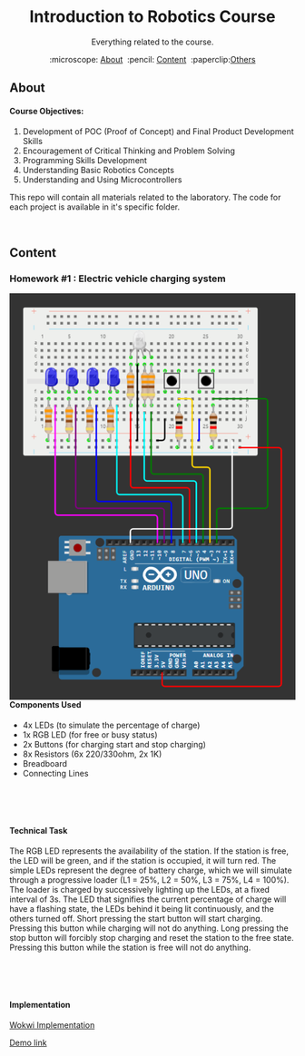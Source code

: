 <h1 align="center" style="font-size:20">
Introduction to Robotics Course
</h1>

<p align="center">
Everything related to the course.
</p>

<p align="center">
  :microscope: <a href="#about">About</a>&#160;
  :pencil: <a href="#content">Content</a>&#160;
  :paperclip:<a href="#resources">Others</a>
</p>

## About

#### Course Objectives:
1. Development of POC (Proof of Concept) and Final Product Development Skills
2. Encouragement of Critical Thinking and Problem Solving
3. Programming Skills Development
4. Understanding Basic Robotics Concepts
5. Understanding and Using Microcontrollers

 This repo will contain all materials related to the laboratory.
 The code for each project is available in it's specific folder.

</br>

## Content

### Homework #1 : Electric vehicle charging system
 
<img src="images/Screenshot 2024-10-23 210012.png" align="right" alt="Diagram" width="600">

#### Components Used

- 4x LEDs (to simulate the percentage of charge)
- 1x RGB LED (for free or busy status)
- 2x Buttons (for charging start and stop charging)
- 8x Resistors (6x 220/330ohm, 2x 1K)
- Breadboard
- Connecting Lines

</br>
</br>
</br>

#### Technical Task

The RGB LED represents the availability of the station. If the station is free, the LED will be green, and if the station is occupied, it will turn red.
The simple LEDs represent the degree of battery charge, which we will simulate through a progressive loader (L1 = 25%, L2 = 50%, L3 = 75%, L4 = 100%). The loader is charged by successively lighting up the LEDs, at a fixed interval of 3s. The LED that signifies the current percentage of charge will have a flashing state, the LEDs behind it being lit continuously, and the others turned off.
Short pressing the start button will start charging. Pressing this button while charging will not do anything.
Long pressing the stop button will forcibly stop charging and reset the station to the free state. Pressing this button while the station is free will not do anything.

</br>
</br>
</br>

#### Implementation

[Wokwi Implementation](https://wokwi.com/projects/412558654532609025)

[Demo link](https://youtu.be/U9Ul7x-ILts)


</br>
</br>
